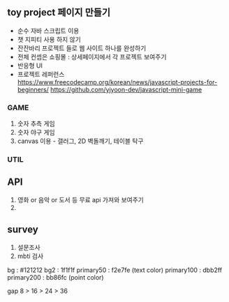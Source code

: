 ## toy project 페이지 만들기

-   순수 자바 스크립트 이용
-   챗 지피티 사용 하지 않기
-   잔잔바리 프로젝트 들로 웹 사이트 하나를 완성하기
-   전체 컨셉은 쇼핑몰 : 상세페이지에서 각 프로젝트 보여주기
-   반응형 UI
-   프로젝트 레퍼런스
    https://www.freecodecamp.org/korean/news/javascript-projects-for-beginners/
    https://github.com/yjyoon-dev/javascript-mini-game

### GAME

1. 숫자 추측 게임
2. 숫자 야구 게임
3. canvas 이용 - 갤러그, 2D 벽돌깨기, 테이블 탁구

### UTIL

## API

1. 영화 or 음악 or 도서 등 무료 api 가져와 보여주기
2.

## survey

1. 설문조사
2. mbti 검사

bg : #121212
bg2 : 1f1f1f
primary50 : f2e7fe (text color)
primary100 : dbb2ff
primary200 : bb86fc (point color)

gap
8 > 16 > 24 > 36
